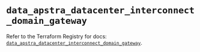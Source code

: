 # `data_apstra_datacenter_interconnect_domain_gateway`

Refer to the Terraform Registry for docs: [`data_apstra_datacenter_interconnect_domain_gateway`](https://registry.terraform.io/providers/juniper/apstra/0.94.0/docs/data-sources/datacenter_interconnect_domain_gateway).
